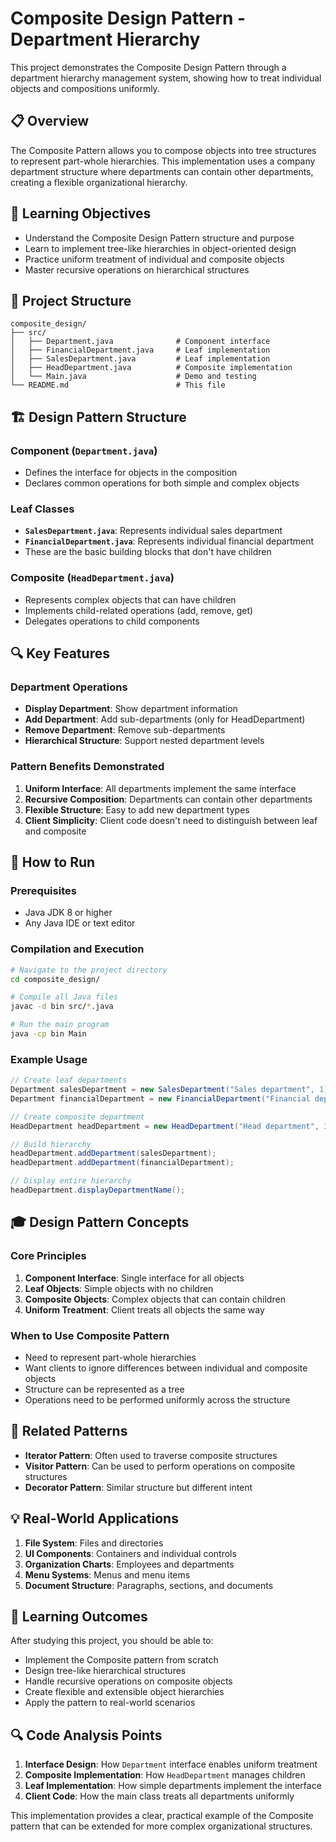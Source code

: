 # Composite Design Pattern - Department Hierarchy

This project demonstrates the Composite Design Pattern through a department hierarchy management system, showing how to treat individual objects and compositions uniformly.

## 📋 Overview

The Composite Pattern allows you to compose objects into tree structures to represent part-whole hierarchies. This implementation uses a company department structure where departments can contain other departments, creating a flexible organizational hierarchy.

## 🎯 Learning Objectives

- Understand the Composite Design Pattern structure and purpose
- Learn to implement tree-like hierarchies in object-oriented design
- Practice uniform treatment of individual and composite objects
- Master recursive operations on hierarchical structures

## 📁 Project Structure

```
composite_design/
├── src/
│   ├── Department.java              # Component interface
│   ├── FinancialDepartment.java     # Leaf implementation
│   ├── SalesDepartment.java         # Leaf implementation  
│   ├── HeadDepartment.java          # Composite implementation
│   └── Main.java                    # Demo and testing
└── README.md                        # This file
```

## 🏗️ Design Pattern Structure

### Component (`Department.java`)
- Defines the interface for objects in the composition
- Declares common operations for both simple and complex objects

### Leaf Classes
- **`SalesDepartment.java`**: Represents individual sales department
- **`FinancialDepartment.java`**: Represents individual financial department
- These are the basic building blocks that don't have children

### Composite (`HeadDepartment.java`)
- Represents complex objects that can have children
- Implements child-related operations (add, remove, get)
- Delegates operations to child components

## 🔍 Key Features

### Department Operations
- **Display Department**: Show department information
- **Add Department**: Add sub-departments (only for HeadDepartment)
- **Remove Department**: Remove sub-departments
- **Hierarchical Structure**: Support nested department levels

### Pattern Benefits Demonstrated
1. **Uniform Interface**: All departments implement the same interface
2. **Recursive Composition**: Departments can contain other departments
3. **Flexible Structure**: Easy to add new department types
4. **Client Simplicity**: Client code doesn't need to distinguish between leaf and composite

## 🚀 How to Run

### Prerequisites
- Java JDK 8 or higher
- Any Java IDE or text editor

### Compilation and Execution
```bash
# Navigate to the project directory
cd composite_design/

# Compile all Java files
javac -d bin src/*.java

# Run the main program
java -cp bin Main
```

### Example Usage
```java
// Create leaf departments
Department salesDepartment = new SalesDepartment("Sales department", 1);
Department financialDepartment = new FinancialDepartment("Financial department", 2);

// Create composite department
HeadDepartment headDepartment = new HeadDepartment("Head department", 3);

// Build hierarchy
headDepartment.addDepartment(salesDepartment);
headDepartment.addDepartment(financialDepartment);

// Display entire hierarchy
headDepartment.displayDepartmentName();
```

## 🎓 Design Pattern Concepts

### Core Principles
1. **Component Interface**: Single interface for all objects
2. **Leaf Objects**: Simple objects with no children
3. **Composite Objects**: Complex objects that can contain children
4. **Uniform Treatment**: Client treats all objects the same way

### When to Use Composite Pattern
- Need to represent part-whole hierarchies
- Want clients to ignore differences between individual and composite objects
- Structure can be represented as a tree
- Operations need to be performed uniformly across the structure

## 🔗 Related Patterns

- **Iterator Pattern**: Often used to traverse composite structures
- **Visitor Pattern**: Can be used to perform operations on composite structures
- **Decorator Pattern**: Similar structure but different intent

## 💡 Real-World Applications

1. **File System**: Files and directories
2. **UI Components**: Containers and individual controls
3. **Organization Charts**: Employees and departments
4. **Menu Systems**: Menus and menu items
5. **Document Structure**: Paragraphs, sections, and documents

## 🎯 Learning Outcomes

After studying this project, you should be able to:
- Implement the Composite pattern from scratch
- Design tree-like hierarchical structures
- Handle recursive operations on composite objects
- Create flexible and extensible object hierarchies
- Apply the pattern to real-world scenarios

## 🔍 Code Analysis Points

1. **Interface Design**: How `Department` interface enables uniform treatment
2. **Composite Implementation**: How `HeadDepartment` manages children
3. **Leaf Implementation**: How simple departments implement the interface
4. **Client Code**: How the main class treats all departments uniformly

This implementation provides a clear, practical example of the Composite pattern that can be extended for more complex organizational structures.
